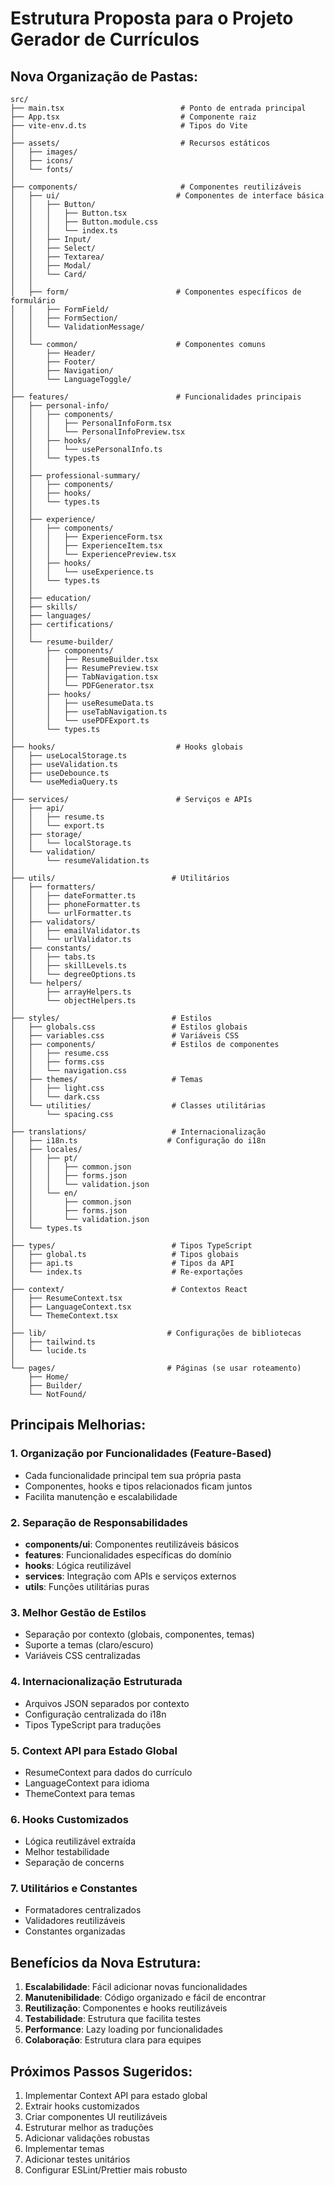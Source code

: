 # Estrutura Proposta para o Projeto Gerador de Currículos

## Nova Organização de Pastas:

```
src/
├── main.tsx                          # Ponto de entrada principal
├── App.tsx                           # Componente raiz
├── vite-env.d.ts                     # Tipos do Vite
│
├── assets/                           # Recursos estáticos
│   ├── images/
│   ├── icons/
│   └── fonts/
│
├── components/                       # Componentes reutilizáveis
│   ├── ui/                          # Componentes de interface básica
│   │   ├── Button/
│   │   │   ├── Button.tsx
│   │   │   ├── Button.module.css
│   │   │   └── index.ts
│   │   ├── Input/
│   │   ├── Select/
│   │   ├── Textarea/
│   │   ├── Modal/
│   │   └── Card/
│   │
│   ├── form/                        # Componentes específicos de formulário
│   │   ├── FormField/
│   │   ├── FormSection/
│   │   └── ValidationMessage/
│   │
│   └── common/                      # Componentes comuns
│       ├── Header/
│       ├── Footer/
│       ├── Navigation/
│       └── LanguageToggle/
│
├── features/                        # Funcionalidades principais
│   ├── personal-info/
│   │   ├── components/
│   │   │   ├── PersonalInfoForm.tsx
│   │   │   └── PersonalInfoPreview.tsx
│   │   ├── hooks/
│   │   │   └── usePersonalInfo.ts
│   │   └── types.ts
│   │
│   ├── professional-summary/
│   │   ├── components/
│   │   ├── hooks/
│   │   └── types.ts
│   │
│   ├── experience/
│   │   ├── components/
│   │   │   ├── ExperienceForm.tsx
│   │   │   ├── ExperienceItem.tsx
│   │   │   └── ExperiencePreview.tsx
│   │   ├── hooks/
│   │   │   └── useExperience.ts
│   │   └── types.ts
│   │
│   ├── education/
│   ├── skills/
│   ├── languages/
│   ├── certifications/
│   │
│   └── resume-builder/
│       ├── components/
│       │   ├── ResumeBuilder.tsx
│       │   ├── ResumePreview.tsx
│       │   ├── TabNavigation.tsx
│       │   └── PDFGenerator.tsx
│       ├── hooks/
│       │   ├── useResumeData.ts
│       │   ├── useTabNavigation.ts
│       │   └── usePDFExport.ts
│       └── types.ts
│
├── hooks/                           # Hooks globais
│   ├── useLocalStorage.ts
│   ├── useValidation.ts
│   ├── useDebounce.ts
│   └── useMediaQuery.ts
│
├── services/                        # Serviços e APIs
│   ├── api/
│   │   ├── resume.ts
│   │   └── export.ts
│   ├── storage/
│   │   └── localStorage.ts
│   └── validation/
│       └── resumeValidation.ts
│
├── utils/                          # Utilitários
│   ├── formatters/
│   │   ├── dateFormatter.ts
│   │   ├── phoneFormatter.ts
│   │   └── urlFormatter.ts
│   ├── validators/
│   │   ├── emailValidator.ts
│   │   └── urlValidator.ts
│   ├── constants/
│   │   ├── tabs.ts
│   │   ├── skillLevels.ts
│   │   └── degreeOptions.ts
│   └── helpers/
│       ├── arrayHelpers.ts
│       └── objectHelpers.ts
│
├── styles/                         # Estilos
│   ├── globals.css                 # Estilos globais
│   ├── variables.css               # Variáveis CSS
│   ├── components/                 # Estilos de componentes
│   │   ├── resume.css
│   │   ├── forms.css
│   │   └── navigation.css
│   ├── themes/                     # Temas
│   │   ├── light.css
│   │   └── dark.css
│   └── utilities/                  # Classes utilitárias
│       └── spacing.css
│
├── translations/                   # Internacionalização
│   ├── i18n.ts                    # Configuração do i18n
│   ├── locales/
│   │   ├── pt/
│   │   │   ├── common.json
│   │   │   ├── forms.json
│   │   │   └── validation.json
│   │   └── en/
│   │       ├── common.json
│   │       ├── forms.json
│   │       └── validation.json
│   └── types.ts
│
├── types/                          # Tipos TypeScript
│   ├── global.ts                   # Tipos globais
│   ├── api.ts                      # Tipos da API
│   └── index.ts                    # Re-exportações
│
├── context/                        # Contextos React
│   ├── ResumeContext.tsx
│   ├── LanguageContext.tsx
│   └── ThemeContext.tsx
│
├── lib/                           # Configurações de bibliotecas
│   ├── tailwind.ts
│   └── lucide.ts
│
└── pages/                         # Páginas (se usar roteamento)
    ├── Home/
    ├── Builder/
    └── NotFound/
```

## Principais Melhorias:

### 1. **Organização por Funcionalidades (Feature-Based)**

- Cada funcionalidade principal tem sua própria pasta
- Componentes, hooks e tipos relacionados ficam juntos
- Facilita manutenção e escalabilidade

### 2. **Separação de Responsabilidades**

- **components/ui**: Componentes reutilizáveis básicos
- **features**: Funcionalidades específicas do domínio
- **hooks**: Lógica reutilizável
- **services**: Integração com APIs e serviços externos
- **utils**: Funções utilitárias puras

### 3. **Melhor Gestão de Estilos**

- Separação por contexto (globais, componentes, temas)
- Suporte a temas (claro/escuro)
- Variáveis CSS centralizadas

### 4. **Internacionalização Estruturada**

- Arquivos JSON separados por contexto
- Configuração centralizada do i18n
- Tipos TypeScript para traduções

### 5. **Context API para Estado Global**

- ResumeContext para dados do currículo
- LanguageContext para idioma
- ThemeContext para temas

### 6. **Hooks Customizados**

- Lógica reutilizável extraída
- Melhor testabilidade
- Separação de concerns

### 7. **Utilitários e Constantes**

- Formatadores centralizados
- Validadores reutilizáveis
- Constantes organizadas

## Benefícios da Nova Estrutura:

1. **Escalabilidade**: Fácil adicionar novas funcionalidades
2. **Manutenibilidade**: Código organizado e fácil de encontrar
3. **Reutilização**: Componentes e hooks reutilizáveis
4. **Testabilidade**: Estrutura que facilita testes
5. **Performance**: Lazy loading por funcionalidades
6. **Colaboração**: Estrutura clara para equipes

## Próximos Passos Sugeridos:

1. Implementar Context API para estado global
2. Extrair hooks customizados
3. Criar componentes UI reutilizáveis
4. Estruturar melhor as traduções
5. Adicionar validações robustas
6. Implementar temas
7. Adicionar testes unitários
8. Configurar ESLint/Prettier mais robusto
